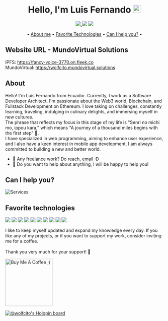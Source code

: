 <div align="center">

# Hello, I'm Luis Fernando <img src="https://media.giphy.com/media/hvRJCLFzcasrR4ia7z/giphy.gif" width="25px">

<a href="https://twitter.com/AKAwolfcito" ><img src="https://img.shields.io/twitter/follow/AKAwolfcito.svg?style=social" /> </a>
![](https://visitor-badge.laobi.icu/badge?page_id=wolfcito.wolfcito-app)
![](https://img.shields.io/badge/-wolfcito-blue?style=flat-square&logo=Linkedin&logoColor=white&link=https://www.linkedin.com/in/wolfcito)

•
[About me](#about) •
[Favorite Technologies](#favorite-technologies) •
[Can I help you?](#can-i-help-you) •

</div>

## Website URL - MundoVirtual Solutions

IPFS: <a href="https://fancy-voice-3770.on.fleek.co" target="_blank">https://fancy-voice-3770.on.fleek.co</a> \
MundoVirtual: <a href="https://wolfcito.mundovirtual.solutions" target="_blank">https://wolfcito.mundovirtual.solutions</a>

## About

Hello! I'm Luis Fernando from Ecuador. Currently, I work as a Software Developer Architect. I'm passionate about the Web3 world, Blockchain, and Fullstack Development on Ethereum. I love taking on challenges, constantly learning, traveling, indulging in culinary delights, and immersing myself in new cultures.
\
The phrase that reflects my focus in this stage of my life is "Senri no michi mo, ippou kara," which means "A journey of a thousand miles begins with the first step" 🐺.
\
I have specialized in web programming, aiming to enhance user experience, and I also have a keen interest in mobile app development. I am always committed to building a new and better world.

- 💼 Any freelance work? Do reach, [email](mailto:guffenix@gmail.com) :D
- 💬 Do you want to help about anything, I will be happy to help you!

## Can I help you?

<img src="https://raw.githubusercontent.com/guffenix/guffenix/master/services.png" alt="Services" >

## Favorite technologies

![](https://img.shields.io/badge/-Ethereum-success)
![](https://img.shields.io/badge/-Blockchain-informational)
![](https://img.shields.io/badge/-Solidity-yellow)
![](https://img.shields.io/badge/-Nextjs-important)
![](https://img.shields.io/badge/-Java-green)
![](https://img.shields.io/badge/-Sql-informational)
![](https://img.shields.io/badge/-Angular-red)
![](https://img.shields.io/badge/-Javascript-green)
![](https://img.shields.io/badge/-Firebase-yellow)
![](https://img.shields.io/badge/-Git-green)

I like to keep myself updated and expand my knowledge every day. If you like any of my projects, or if you want to support my work, consider inviting me for a coffee.
\
\
Thank you very much for your support! 💚

<a href="https://www.buymeacoffee.com/wolfcito" target="_blank"><img src="https://cdn.buymeacoffee.com/buttons/v2/default-red.png" alt="Buy Me A Coffee ;)" width="150" ></a>

[![@wolfcito's Holopin board](https://holopin.io/api/user/board?user=wolfcito)](https://holopin.io/@wolfcito)
